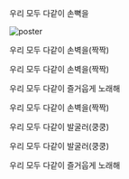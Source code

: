 우리 모두 다같이 손뼉을

![poster](resource/image.png)

우리 모두 다같이 손벽을(짝짝)

우리 모두 다같이 손벽을(짝짝)

우리 모두 다같이 즐거웁게 노래해

우리 모두 다같이 손벽을(짝짝)

우리 모두 다같이 발굴러(쿵쿵)

우리 모두 다같이 발굴러(쿵쿵)

우리 모두 다같이 즐거웁게 노래해

